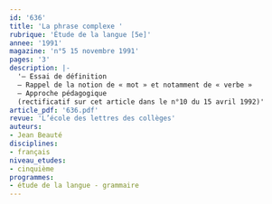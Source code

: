 ```yaml
---
id: '636'
title: 'La phrase complexe '
rubrique: 'Étude de la langue [5e]'
annee: '1991'
magazine: 'n°5 15 novembre 1991'
pages: '3'
description: |-
  '– Essai de définition
  – Rappel de la notion de « mot » et notamment de « verbe »
  – Approche pédagogique
  (rectificatif sur cet article dans le n°10 du 15 avril 1992)'
article_pdf: '636.pdf'
revue: 'L’école des lettres des collèges'
auteurs:
- Jean Beauté
disciplines:
- français
niveau_etudes:
- cinquième
programmes:
- étude de la langue - grammaire
---
```

